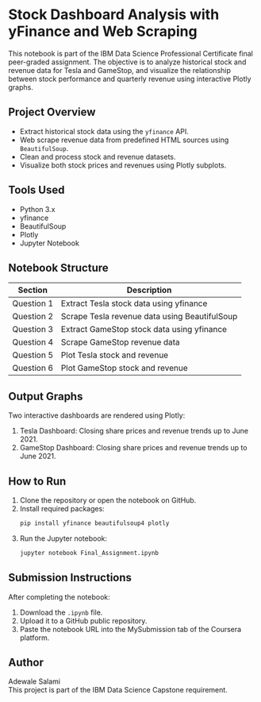 # Stock Dashboard Analysis with yFinance and Web Scraping

This notebook is part of the IBM Data Science Professional Certificate final peer-graded assignment. The objective is to analyze historical stock and revenue data for Tesla and GameStop, and visualize the relationship between stock performance and quarterly revenue using interactive Plotly graphs.

## Project Overview

- Extract historical stock data using the `yfinance` API.
- Web scrape revenue data from predefined HTML sources using `BeautifulSoup`.
- Clean and process stock and revenue datasets.
- Visualize both stock prices and revenues using Plotly subplots.

## Tools Used

- Python 3.x
- yfinance
- BeautifulSoup
- Plotly
- Jupyter Notebook

## Notebook Structure

| Section | Description |
|---------|-------------|
| Question 1 | Extract Tesla stock data using yfinance |
| Question 2 | Scrape Tesla revenue data using BeautifulSoup |
| Question 3 | Extract GameStop stock data using yfinance |
| Question 4 | Scrape GameStop revenue data |
| Question 5 | Plot Tesla stock and revenue |
| Question 6 | Plot GameStop stock and revenue |

## Output Graphs

Two interactive dashboards are rendered using Plotly:

1. Tesla Dashboard: Closing share prices and revenue trends up to June 2021.
2. GameStop Dashboard: Closing share prices and revenue trends up to June 2021.

## How to Run

1. Clone the repository or open the notebook on GitHub.
2. Install required packages:
    ```bash
    pip install yfinance beautifulsoup4 plotly
    ```
3. Run the Jupyter notebook:
    ```bash
    jupyter notebook Final_Assignment.ipynb
    ```

## Submission Instructions

After completing the notebook:
1. Download the `.ipynb` file.
2. Upload it to a GitHub public repository.
3. Paste the notebook URL into the MySubmission tab of the Coursera platform.

## Author

Adewale Salami  
This project is part of the IBM Data Science Capstone requirement.
